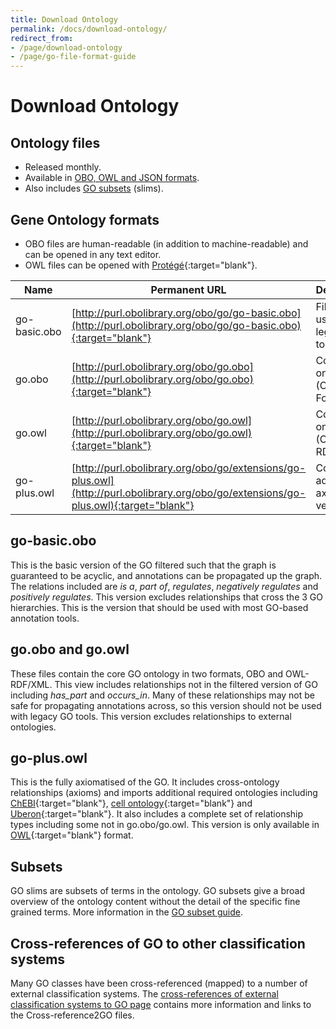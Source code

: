 ```yaml
---
title: Download Ontology
permalink: /docs/download-ontology/
redirect_from: 
- /page/download-ontology
- /page/go-file-format-guide
---
```


# Download Ontology

## Ontology files
+ Released monthly.
+ Available in [OBO, OWL and JSON formats](/docs/go-file-format-guide/).
+ Also includes [GO subsets](/docs/go-subset-guide/) (slims).

## Gene Ontology formats

+ OBO files are human-readable (in addition to machine-readable) and can be opened in any text editor. 
+ OWL files can be opened with [Protégé](https://protege.stanford.edu/){:target="blank"}.

|Name 	|Permanent URL |	Description|
|-------|--------------|-------------|
|go-basic.obo |	[http://purl.obolibrary.org/obo/go/go-basic.obo](http://purl.obolibrary.org/obo/go/go-basic.obo){:target="blank"} |	Filtered, for use with legacy tools|
|go.obo |		[http://purl.obolibrary.org/obo/go.obo](http://purl.obolibrary.org/obo/go.obo){:target="blank"} |	Core ontology (OBO Format)|
|go.owl |		[http://purl.obolibrary.org/obo/go.owl](http://purl.obolibrary.org/obo/go.owl){:target="blank"} |	Core ontology (OWL RDF/XML)|
|go-plus.owl |		[http://purl.obolibrary.org/obo/go/extensions/go-plus.owl](http://purl.obolibrary.org/obo/go/extensions/go-plus.owl){:target="blank"} 	|Core plus additional axioms, vetted|

## go-basic.obo

This is the basic version of the GO filtered such that the graph is guaranteed to be acyclic, and annotations can be propagated up the graph. The relations included are *is a*, *part of*, *regulates*, *negatively regulates* and *positively regulates*. This version excludes relationships that cross the 3 GO hierarchies. This is the version that should be used with most GO-based annotation tools.

## go.obo and go.owl

These files contain the core GO ontology in two formats, OBO and OWL-RDF/XML. This view includes relationships not in the filtered version of GO including *has_part* and *occurs_in*. Many of these relationships may not be safe for propagating annotations across, so this version should not be used with legacy GO tools. This version excludes relationships to external ontologies.

## go-plus.owl

This is the fully axiomatised of the GO. It includes cross-ontology relationships (axioms) and imports additional required ontologies including [ChEBI](https://www.ebi.ac.uk/chebi/){:target="blank"}, [cell ontology](http://www.obofoundry.org/ontology/cl.html){:target="blank"} and [Uberon](http://uberon.github.io/){:target="blank"}. It also includes a complete set of relationship types including some not in go.obo/go.owl. This version is only available in [OWL](https://www.w3.org/OWL/){:target="blank"} format.

## Subsets

GO slims are subsets of terms in the ontology. GO subsets give a broad overview of the ontology content without the detail of the specific fine grained terms. More information in the [GO subset guide](/docs/go-subset-guide/).

## Cross-references of GO to other classification systems

Many GO classes have been cross-referenced (mapped) to a number of external classification systems. The [cross-references of external classification systems to GO page](/docs/download-mappings/) contains more information and links to the Cross-reference2GO files.

